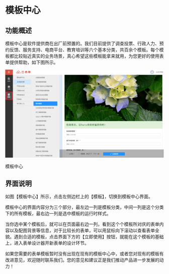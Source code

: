 # 模板中心

## 功能概述 

模板中心是软件提供商在出厂前预置的。我们目前提供了调查投票、行政人力、预约反馈、服务支持、电商平台、教育培训等六个基本分类，共百余个模板。每个模板都比较贴近真实的业务场景，真心希望这些模板能拿来就用，为您更好的使用表单提供帮助，如下图所示。

![](/articles/form/3-/images/image34.png)

模板中心

## 界面说明 

如图【模板中心】所示，点击左侧边栏上的【模板】，切换到模板中心界面。

模板中心的界面内容分为三个部分，最左边一列是模板分类，中间一列是这个分类下的所有模板，最右边一列是选中模板的运行时样式。

当你选中某个模板后，就可以在页面最右边一列，看到这个个模板所对庆的表单内容以及配图背景等信息，对于比较长的表单，可以用鼠标向下滚动以查看表单全貌。遇到合适的模板，点击界面下方的【立即使用】按钮，就能在这个模板的基础上，进入表单设计器开新表单的设计环节。

如果您需要的表单模板暂时没有出现在现有的模板中心中，或者您对现有的模板有改进意见，欢迎随时联系我们。您的意见和建议正是我们推动产品进一步发展的动力！